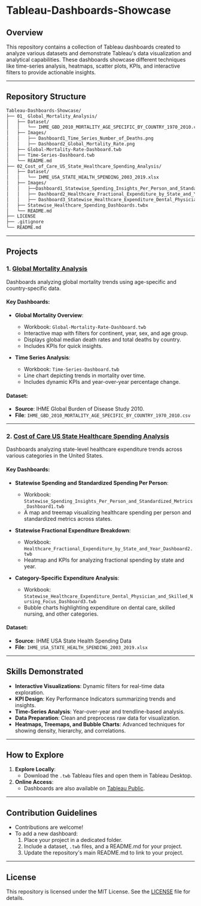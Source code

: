 # Tableau-Dashboards-Showcase

## Overview

This repository contains a collection of Tableau dashboards created to analyze various datasets and demonstrate Tableau's data visualization and analytical capabilities. These dashboards showcase different techniques like time-series analysis, heatmaps, scatter plots, KPIs, and interactive filters to provide actionable insights.

---

## Repository Structure

```bash
Tableau-Dashboards-Showcase/
├── 01_ Global_Mortality_Analysis/
│   ├── Dataset/
│   │   └── IHME_GBD_2010_MORTALITY_AGE_SPECIFIC_BY_COUNTRY_1970_2010.csv
│   ├── Images/
│   │   ├── Dashboard1_Time_Series_Number_of_Deaths.png
│   │   ├── Dashboard2_Global_Mortality_Rate.png
│   ├── Global-Mortality-Rate-Dashboard.twb
│   ├── Time-Series-Dashboard.twb
│   └── README.md
├── 02_Cost_of_Care_US_State_Healthcare_Spending_Analysis/
│   ├── Dataset/
│   │   └── IHME_USA_STATE_HEALTH_SPENDING_2003_2019.xlsx
│   ├── Images/
│   │   ├──Dashboard1_Statewise_Spending_Insights_Per_Person_and_Standardized_Metrics.png
│   │   ├── Dashboard2_Healthcare_Fractional_Expenditure_by_State_and_Year.png
│   │   ├── Dashboard3_Statewise_Healthcare_Expenditure_Dental_Physician_and_Skilled_Nursing_Focus.png
│   ├── Statewise_Healthcare_Spending_Dashboards.twbx
│   └── README.md
├── LICENSE
├── .gitignore
└── README.md
```

---

## Projects

### 1. [Global Mortality Analysis](./01_Global_Mortality_Analysis/README.md)

Dashboards analyzing global mortality trends using age-specific and country-specific data.

#### Key Dashboards:

- **Global Mortality Overview**:

  - Workbook: `Global-Mortality-Rate-Dashboard.twb`
  - Interactive map with filters for continent, year, sex, and age group.
  - Displays global median death rates and total deaths by country.
  - Includes KPIs for quick insights.

- **Time Series Analysis**:

  - Workbook: `Time-Series-Dashboard.twb`
  - Line chart depicting trends in mortality over time.
  - Includes dynamic KPIs and year-over-year percentage change.

#### Dataset:

- **Source**: IHME Global Burden of Disease Study 2010.
- **File**: `IHME_GBD_2010_MORTALITY_AGE_SPECIFIC_BY_COUNTRY_1970_2010.csv`

---

### 2. [Cost of Care US State Healthcare Spending Analysis](./02_Cost_of_Care_US_State_Healthcare_Spending_Analysis/README.md)

Dashboards analyzing state-level healthcare expenditure trends across various categories in the United States.

#### Key Dashboards:

- **Statewise Spending and Standardized Spending Per Person**:

  - Workbook: `Statewise_Spending_Insights_Per_Person_and_Standardized_Metrics_Dashboard1.twb`
  - A map and treemap visualizing healthcare spending per person and standardized metrics across states.

- **Statewise Fractional Expenditure Breakdown**:

  - Workbook: `Healthcare_Fractional_Expenditure_by_State_and_Year_Dashboard2.twb`
  - Heatmap and KPIs for analyzing fractional spending by state and year.

- **Category-Specific Expenditure Analysis**:

  - Workbook: `Statewise_Healthcare_Expenditure_Dental_Physician_and_Skilled_Nursing_Focus_Dashboard3.twb`
  - Bubble charts highlighting expenditure on dental care, skilled nursing, and other categories.

#### Dataset:

- **Source**: IHME USA State Health Spending Data
- **File**: `IHME_USA_STATE_HEALTH_SPENDING_2003_2019.xlsx`

---

## Skills Demonstrated

- **Interactive Visualizations**: Dynamic filters for real-time data exploration.
- **KPI Design**: Key Performance Indicators summarizing trends and insights.
- **Time-Series Analysis**: Year-over-year and trendline-based analysis.
- **Data Preparation**: Clean and preprocess raw data for visualization.
- **Heatmaps, Treemaps, and Bubble Charts**: Advanced techniques for showing density, hierarchy, and correlations.

---

## How to Explore

1. **Explore Locally**:
   - Download the `.twb` Tableau files and open them in Tableau Desktop.
2. **Online Access**:
   - Dashboards are also available on [Tableau Public](https://public.tableau.com/app/profile/satvik.praveen4534/vizzes).

---

## Contribution Guidelines

- Contributions are welcome!
- To add a new dashboard:
  1. Place your project in a dedicated folder.
  2. Include a dataset, `.twb` files, and a README.md for your project.
  3. Update the repository's main README.md to link to your project.

---

## License

This repository is licensed under the MIT License. See the [LICENSE](./LICENSE) file for details.
